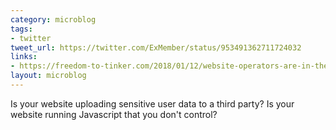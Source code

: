 ```yaml
---
category: microblog
tags:
- twitter
tweet_url: https://twitter.com/ExMember/status/953491362711724032
links:
- https://freedom-to-tinker.com/2018/01/12/website-operators-are-in-the-dark-about-privacy-violations-by-third-party-scripts/
layout: microblog
---
```

Is your website uploading sensitive user data to a third party? Is your website running Javascript that you don't control?
